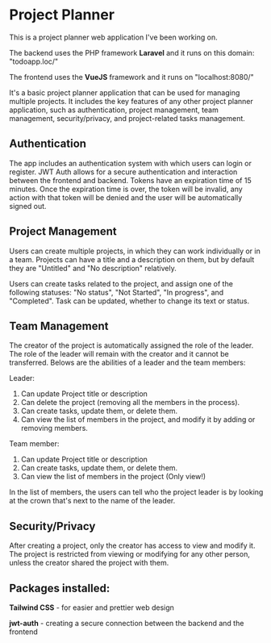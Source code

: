 # Project Planner
This is a project planner web application I've been working on.

The backend uses the PHP framework **Laravel** and it runs on this domain: "todoapp.loc/"

The frontend uses the **VueJS** framework and it runs on "localhost:8080/"

It's a basic project planner application that can be used for managing multiple projects. It includes the key features of any other project planner application, such as authentication, project management, team management, security/privacy, and project-related tasks management.

## Authentication
The app includes an authentication system with which users can login or register. JWT Auth allows for a secure authentication and interaction between the frontend and backend. Tokens have an expiration time of 15 minutes. Once the expiration time is over, the token will be invalid, any action with that token will be denied and the user will be automatically signed out.

## Project Management
Users can create multiple projects, in which they can work individually or in a team. Projects can have a title and a description on them, but by default they are "Untitled" and "No description" relatively. 

Users can create tasks related to the project, and assign one of the following statuses: "No status", "Not Started", "In progress", and "Completed". Task can be updated, whether to change its text or status.

## Team Management
The creator of the project is automatically assigned the role of the leader. The role of the leader will remain with the creator and it cannot be transferred. Belows are the abilities of a leader and the team members:

Leader:
1) Can update Project title or description
2) Can delete the project (removing all the members in the process).
3) Can create tasks, update them, or delete them.
4) Can view the list of members in the project, and modify it by adding or removing members.

Team member:
1) Can update Project title or description
2) Can create tasks, update them, or delete them.
3) Can view the list of members in the project (Only view!)

In the list of members, the users can tell who the project leader is by looking at the crown that's next to the name of the leader.

## Security/Privacy
After creating a project, only the creator has access to view and modify it. The project is restricted from viewing or modifying for any other person, unless the creator shared the project with them.

## Packages installed:
**Tailwind CSS** - for easier and prettier web design

**jwt-auth** - creating a secure connection between the backend and the frontend
